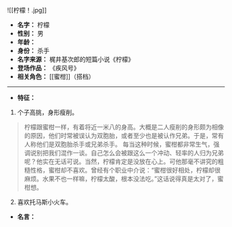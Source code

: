 
![[柠檬！.jpg]]
 
- **名字：** 柠檬
- **性别：** 男
- **年龄：** 
- **身份：** 杀手
- **名字来源：** 梶井基次郎的短篇小说《柠檬》
- **登场作品：** 《疾风号》
- **相关角色：** [[蜜柑]]（搭档）

---

- **特征：** 

1. 个子高挑，身形瘦削。

> 柠檬跟蜜柑一样，有着将近一米八的身高。大概是二人瘦削的身形颇为相像的原因，他们时常被误认为双胞胎，或者至少也是被认作兄弟。于是，常有人称他们是双胞胎杀手或兄弟杀手。
> 每当这种时候，蜜柑都非常生气，强调说别把我们混作一谈。自己怎么会被跟这么一个冲动、轻率的人归为兄弟呢？他实在无话可说。当然，柠檬肯定是没放在心上。可他那毫不讲究的粗糙性格，蜜柑却不喜欢。曾经有个职业中介说：“蜜柑很好相处，柠檬却很麻烦。水果不也一样嘛，柠檬太酸，根本没法吃。”这话说得真是太对了，蜜柑想。

2. 喜欢托马斯小火车。

- **名言：** 